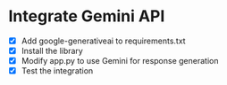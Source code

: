 # Integrate Gemini API

- [x] Add google-generativeai to requirements.txt
- [x] Install the library
- [x] Modify app.py to use Gemini for response generation
- [x] Test the integration
